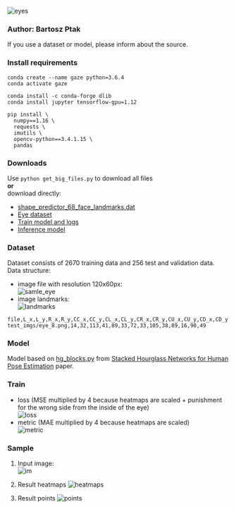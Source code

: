 ![eyes](https://github.com/bartoszptak/Gaze_Points_Dataset_Model/blob/master/README_files/head.png?raw=true)
### Author: Bartosz Ptak
If you use a dataset or model, please inform about the source.

### Install requirements

```
conda create --name gaze python=3.6.4 
conda activate gaze
```

```
conda install -c conda-forge dlib
conda install jupyter tensorflow-gpu=1.12
```

```
pip install \
  numpy==1.16 \
  requests \
  imutils \
  opencv-python==3.4.1.15 \
  pandas
```

### Downloads

Use `python get_big_files.py` to download all files  
**or**  
download directly:
  - [shape_predictor_68_face_landmarks.dat](https://drive.google.com/open?id=1TXJn_tAKkgmg9aMAVUrY8E2A9xUpoxLl)
  - [Eye dataset](https://drive.google.com/open?id=1AQ-ToGm4-PG2HlEdnvVEzX73sf-XOBL5)
  - [Train model and logs](https://drive.google.com/open?id=1DyHAYc3qOjl4odaeI9YgW82PhTV5ZVHE)
  - [Inference model](https://drive.google.com/open?id=1wPEBjl6NjpQOhh-J2ZoR3XxxUPb7do4B)

### Dataset

Dataset consists of 2670 training data and 256 test and validation data. Data structure:
- image file with resolution 120x60px:  
![samle_eye](https://github.com/bartoszptak/Gaze_Points_Dataset_Model/blob/master/README_files/eye_8.png?raw=true)  
- image landmarks:  
![landmarks](https://github.com/bartoszptak/Gaze_Points_Dataset_Model/blob/master/README_files/description.png?raw=true)  

```
file,L_x,L_y,R_x,R_y,CC_x,CC_y,CL_x,CL_y,CR_x,CR_y,CU_x,CU_y,CD_x,CD_y
test_imgs/eye_8.png,14,32,113,41,89,33,72,33,105,38,89,16,90,49
```

### Model
Model based on [hg_blocks.py](https://github.com/yuanyuanli85/Stacked_Hourglass_Network_Keras/blob/master/src/net/hg_blocks.py) from [Stacked Hourglass Networks for Human Pose Estimation](https://arxiv.org/pdf/1603.06937.pdf) paper.

### Train
- loss (MSE multiplied by 4 because heatmaps are scaled + punishment for the wrong side from the inside of the eye)  
![loss](https://github.com/bartoszptak/Gaze_Points_Dataset_Model/blob/master/README_files/loss_plot.png?raw=true)  
- metric (MAE multiplied by 4 because heatmaps are scaled)  
![metric](https://github.com/bartoszptak/Gaze_Points_Dataset_Model/blob/master/README_files/metric_plot.png?raw=true)

### Sample
1. Input image:  
![im](https://github.com/bartoszptak/Gaze_Points_Dataset_Model/blob/master/README_files/eye.png?raw=true)

2. Result heatmaps
![heatmaps](https://github.com/bartoszptak/Gaze_Points_Dataset_Model/blob/master/README_files/eye_heatmaps.png)

3. Result points
![points](https://github.com/bartoszptak/Gaze_Points_Dataset_Model/blob/master/README_files/eye_points.png?raw=true)
